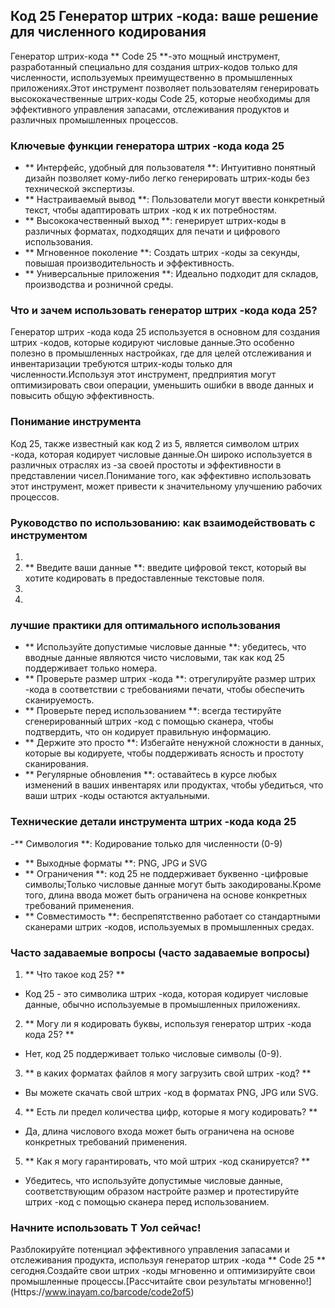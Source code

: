 ## Код 25 Генератор штрих -кода: ваше решение для численного кодирования

Генератор штрих-кода ** Code 25 **-это мощный инструмент, разработанный специально для создания штрих-кодов только для численности, используемых преимущественно в промышленных приложениях.Этот инструмент позволяет пользователям генерировать высококачественные штрих-коды Code 25, которые необходимы для эффективного управления запасами, отслеживания продуктов и различных промышленных процессов.

### Ключевые функции генератора штрих -кода кода 25

- ** Интерфейс, удобный для пользователя **: Интуитивно понятный дизайн позволяет кому-либо легко генерировать штрих-коды без технической экспертизы.
- ** Настраиваемый вывод **: Пользователи могут ввести конкретный текст, чтобы адаптировать штрих -код к их потребностям.
- ** Высококачественный выход **: генерирует штрих-коды в различных форматах, подходящих для печати и цифрового использования.
- ** Мгновенное поколение **: Создать штрих -коды за секунды, повышая производительность и эффективность.
- ** Универсальные приложения **: Идеально подходит для складов, производства и розничной среды.

### Что и зачем использовать генератор штрих -кода кода 25?

Генератор штрих -кода кода 25 используется в основном для создания штрих -кодов, которые кодируют числовые данные.Это особенно полезно в промышленных настройках, где для целей отслеживания и инвентаризации требуются штрих-коды только для численности.Используя этот инструмент, предприятия могут оптимизировать свои операции, уменьшить ошибки в вводе данных и повысить общую эффективность.

### Понимание инструмента

Код 25, также известный как код 2 из 5, является символом штрих -кода, которая кодирует числовые данные.Он широко используется в различных отраслях из -за своей простоты и эффективности в представлении чисел.Понимание того, как эффективно использовать этот инструмент, может привести к значительному улучшению рабочих процессов.

### Руководство по использованию: как взаимодействовать с инструментом

1.
2. ** Введите ваши данные **: введите цифровой текст, который вы хотите кодировать в предоставленные текстовые поля.
3.
4.

### лучшие практики для оптимального использования

- ** Используйте допустимые числовые данные **: убедитесь, что вводные данные являются чисто числовыми, так как код 25 поддерживает только номера.
- ** Проверьте размер штрих -кода **: отрегулируйте размер штрих -кода в соответствии с требованиями печати, чтобы обеспечить сканируемость.
- ** Проверьте перед использованием **: всегда тестируйте сгенерированный штрих -код с помощью сканера, чтобы подтвердить, что он кодирует правильную информацию.
- ** Держите это просто **: Избегайте ненужной сложности в данных, которые вы кодируете, чтобы поддерживать ясность и простоту сканирования.
- ** Регулярные обновления **: оставайтесь в курсе любых изменений в ваших инвентарях или продуктах, чтобы убедиться, что ваши штрих -коды остаются актуальными.

### Технические детали инструмента штрих -кода кода 25

-** Симвология **: Кодирование только для численности (0-9)
- ** Выходные форматы **: PNG, JPG и SVG
- ** Ограничения **: код 25 не поддерживает буквенно -цифровые символы;Только числовые данные могут быть закодированы.Кроме того, длина ввода может быть ограничена на основе конкретных требований применения.
- ** Совместимость **: беспрепятственно работает со стандартными сканерами штрих -кодов, используемых в промышленных средах.

### Часто задаваемые вопросы (часто задаваемые вопросы)

1. ** Что такое код 25? **
- Код 25 - это символика штрих -кода, которая кодирует числовые данные, обычно используемые в промышленных приложениях.

2. ** Могу ли я кодировать буквы, используя генератор штрих -кода кода 25? **
- Нет, код 25 поддерживает только числовые символы (0-9).

3. ** в каких форматах файлов я могу загрузить свой штрих -код? **
- Вы можете скачать свой штрих -код в форматах PNG, JPG или SVG.

4. ** Есть ли предел количества цифр, которые я могу кодировать? **
- Да, длина числового входа может быть ограничена на основе конкретных требований применения.

5. ** Как я могу гарантировать, что мой штрих -код сканируется? **
- Убедитесь, что используйте допустимые числовые данные, соответствующим образом настройте размер и протестируйте штрих -код с помощью сканера перед использованием.

### Начните использовать T Уол сейчас!

Разблокируйте потенциал эффективного управления запасами и отслеживания продукта, используя генератор штрих -кода ** Code 25 ** сегодня.Создайте свои штрих -коды мгновенно и оптимизируйте свои промышленные процессы.[Рассчитайте свои результаты мгновенно!] (Https://www.inayam.co/barcode/code2of5)